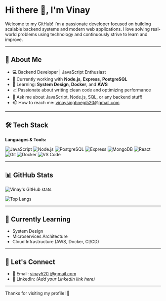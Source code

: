 # Hi there 👋, I'm Vinay

Welcome to my GitHub! I'm a passionate developer focused on building scalable backend systems and modern web applications. I love solving real-world problems using technology and continuously strive to learn and improve.

---

## 🚀 About Me

- 💻 Backend Developer | JavaScript Enthusiast
- 🔧 Currently working with **Node.js**, **Express**, **PostgreSQL**
- 🎯 Learning: **System Design**, **Docker**, and **AWS**
- 📈 Passionate about writing clean code and optimizing performance
- 💬 Ask me about JavaScript, Node.js, SQL, or any backend stuff!
- 📫 How to reach me: [vinaysinghnegi520@gmail.com](mailto:vinaysinghnegi520@gmail.com)

---

## 🛠️ Tech Stack

**Languages & Tools:**

![JavaScript](https://img.shields.io/badge/-JavaScript-black?style=flat-square&logo=javascript)
![Node.js](https://img.shields.io/badge/-Node.js-green?style=flat-square&logo=node.js)
![PostgreSQL](https://img.shields.io/badge/-PostgreSQL-blue?style=flat-square&logo=postgresql)
![Express](https://img.shields.io/badge/-Express.js-gray?style=flat-square&logo=express)
![MongoDB](https://img.shields.io/badge/-MongoDB-4ea94b?style=flat-square&logo=mongodb)
![React](https://img.shields.io/badge/-React-blue?style=flat-square&logo=react)
![Git](https://img.shields.io/badge/-Git-orange?style=flat-square&logo=git)
![Docker](https://img.shields.io/badge/-Docker-blue?style=flat-square&logo=docker)
![VS Code](https://img.shields.io/badge/-VSCode-007ACC?style=flat-square&logo=visual-studio-code)

---

## 📊 GitHub Stats

![Vinay's GitHub stats](https://github-readme-stats.vercel.app/api?username=Vinay520-j&show_icons=true&theme=radical)

![Top Langs](https://github-readme-stats.vercel.app/api/top-langs/?username=Vinay520-j&layout=compact&theme=radical)

---

## 🧠 Currently Learning

- System Design
- Microservices Architecture
- Cloud Infrastructure (AWS, Docker, CI/CD)

---

## 🤝 Let's Connect

- 📧 Email: [vinay520.j@gmail.com](mailto:vinay520.j@gmail.com)
- 💼 LinkedIn: *(Add your LinkedIn link here)*

---

Thanks for visiting my profile! 🙌  
